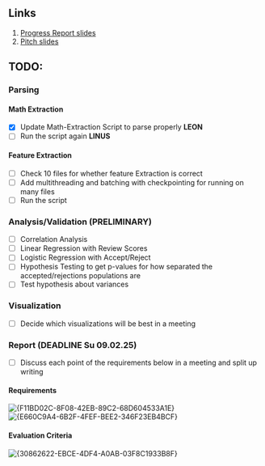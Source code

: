 ## Links
1. [Progress Report slides](https://docs.google.com/presentation/d/1_PjO-GfJQZqyeoo8zNLkMZTwyhgaAacsFf13Zkqffbw)
2. [Pitch slides](https://docs.google.com/presentation/d/1bfmJSNTjsVf3nUE4XK-0xGi1dQ5PNYb1yLFsbIL4m-Y)

## TODO:
### Parsing
#### Math Extraction
- [x] Update Math-Extraction Script to parse properly **LEON**
- [ ] Run the script again **LINUS**

#### Feature Extraction
- [ ] Check 10 files for whether feature Extraction is correct
- [ ] Add multithreading and batching with checkpointing for running on many files
- [ ] Run the script

### Analysis/Validation (PRELIMINARY)
- [ ] Correlation Analysis
- [ ] Linear Regression with Review Scores
- [ ] Logistic Regression with Accept/Reject
- [ ] Hypothesis Testing to get p-values for how separated the accepted/rejections populations are
- [ ] Test hypothesis about variances

### Visualization 
- [ ] Decide which visualizations will be best in a meeting

### Report (**DEADLINE Su 09.02.25**)
- [ ] Discuss each point of the requirements below in a meeting and split up writing
#### Requirements
![{F11BD02C-8F08-42EB-89C2-68D604533A1E}](https://github.com/user-attachments/assets/640ab4c4-2b49-46ed-8ff3-95cdf685ba9d)
![{E660C9A4-6B2F-4FEF-BEE2-346F23EB4BCF}](https://github.com/user-attachments/assets/38bb40a7-ed35-478a-af74-b26208f3630f)

#### Evaluation Criteria
![{30862622-EBCE-4DF4-A0AB-03F8C1933B8F}](https://github.com/user-attachments/assets/5dbab0f0-5e1d-40d7-b1a4-9facf17c3fb3)

